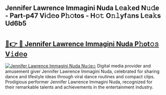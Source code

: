 ## Jennifer Lawrence Immagini Nuda L𝚎a𝚔ed N𝚞𝚍e - Part-p47 Vi𝚍𝚎o P𝚑𝚘tos - H𝚘𝚝 O𝚗𝚕yf𝚊ns L𝚎a𝚔s Ud6b5

# <h2><a href="http://kf5z7lf.oniu.top/?m=Jennifer+Lawrence+Immagini+Nuda">🔗👉 🔴 Jennifer Lawrence Immagini Nuda P𝚑ot𝚘𝚜 V𝚒d𝚎o</a></h2>

[![Jennifer Lawrence Immagini Nuda Nu𝚍e𝚜](https://i.imgur.com/0qMVB7G.gif)](http://kf5z7lf.oniu.top/?m=Jennifer+Lawrence+Immagini+Nuda)
Digital media provider and amusement giver Jennifer Lawrence Immagini Nuda, celebrated for sharing dance and lifestyle ideas through viral dance routines and compact clips. Prodigious performer Jennifer Lawrence Immagini Nuda, recognized for their remarkable talents and achievements in the entertainment industry.  
